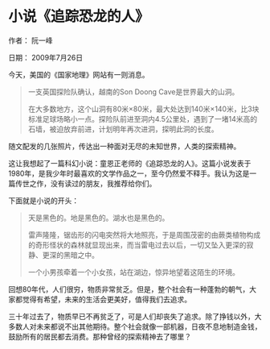 # 小说《追踪恐龙的人》

作者： 阮一峰

日期： 2009年7月26日

今天，美国的《国家地理》网站有一则消息。

> 一支英国探险队确认，越南的Son Doong Cave是世界最大的山洞。
>
> 在大多数地方，这个山洞有80米×80米，最大处达到140米×140米，比3块标准足球场略小一点。探险队前进至洞内4.5公里处，遇到了一堵14米高的石墙，被迫放弃前进，计划明年再次进洞，探明此洞的长度。

随文配发的几张照片，传达出一种面对无尽的未知世界，人类的探索精神。

这让我想起了一篇科幻小说：童恩正老师的《追踪恐龙的人》。这篇小说发表于1980年，是我少年时最喜欢的文学作品之一，至今仍然爱不释手。我认为这是一篇传世之作，没有读过的朋友，我推荐给你们。

下面就是小说的开头：

> 天是黑色的。地是黑色的。湖水也是黑色的。
>
> 雷声隆隆，锯齿形的闪电突然将大地照亮，于是周围茂密的由蕨类植物构成的奇形怪状的森林就显现出来，而当雷电过去以后，一切又坠入更深的寂静、更深的黑暗之中。
>
> 一个小男孩牵着一个小女孩，站在湖边，惊异地望着这陌生的环境。

回想80年代，人们很穷，物质非常贫乏。但是，整个社会有一种蓬勃的朝气，大家都觉得有希望，未来的生活会更美好，值得我们去追求。

三十年过去了，物质早已不再贫乏了，可是人们却丧失了追求。除了挣钱以外，大多数人对未来都说不出其他期待。整个社会就像一部机器，日夜不息地制造金钱，鼓励所有的居民都去消费。那种曾经的探索精神去了哪里？